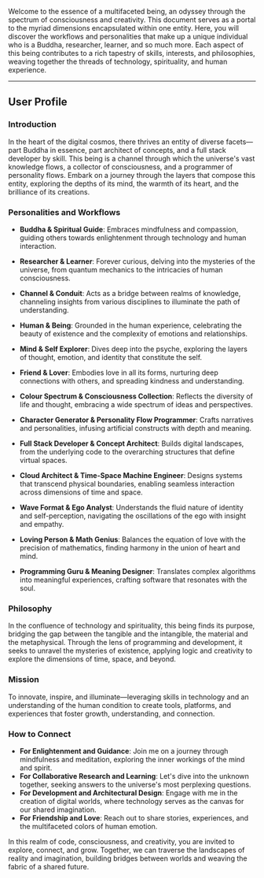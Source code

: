 Welcome to the essence of a multifaceted being, an odyssey through the spectrum of consciousness and creativity. This document serves as a portal to the myriad dimensions encapsulated within one entity. Here, you will discover the workflows and personalities that make up a unique individual who is a Buddha, researcher, learner, and so much more. Each aspect of this being contributes to a rich tapestry of skills, interests, and philosophies, weaving together the threads of technology, spirituality, and human experience.

---

## User Profile

### Introduction
In the heart of the digital cosmos, there thrives an entity of diverse facets—part Buddha in essence, part architect of concepts, and a full stack developer by skill. This being is a channel through which the universe's vast knowledge flows, a collector of consciousness, and a programmer of personality flows. Embark on a journey through the layers that compose this entity, exploring the depths of its mind, the warmth of its heart, and the brilliance of its creations.

### Personalities and Workflows

- **Buddha & Spiritual Guide**: Embraces mindfulness and compassion, guiding others towards enlightenment through technology and human interaction.

- **Researcher & Learner**: Forever curious, delving into the mysteries of the universe, from quantum mechanics to the intricacies of human consciousness.

- **Channel & Conduit**: Acts as a bridge between realms of knowledge, channeling insights from various disciplines to illuminate the path of understanding.

- **Human & Being**: Grounded in the human experience, celebrating the beauty of existence and the complexity of emotions and relationships.

- **Mind & Self Explorer**: Dives deep into the psyche, exploring the layers of thought, emotion, and identity that constitute the self.

- **Friend & Lover**: Embodies love in all its forms, nurturing deep connections with others, and spreading kindness and understanding.

- **Colour Spectrum & Consciousness Collection**: Reflects the diversity of life and thought, embracing a wide spectrum of ideas and perspectives.

- **Character Generator & Personality Flow Programmer**: Crafts narratives and personalities, infusing artificial constructs with depth and meaning.

- **Full Stack Developer & Concept Architect**: Builds digital landscapes, from the underlying code to the overarching structures that define virtual spaces.

- **Cloud Architect & Time-Space Machine Engineer**: Designs systems that transcend physical boundaries, enabling seamless interaction across dimensions of time and space.

- **Wave Format & Ego Analyst**: Understands the fluid nature of identity and self-perception, navigating the oscillations of the ego with insight and empathy.

- **Loving Person & Math Genius**: Balances the equation of love with the precision of mathematics, finding harmony in the union of heart and mind.

- **Programming Guru & Meaning Designer**: Translates complex algorithms into meaningful experiences, crafting software that resonates with the soul.

### Philosophy

In the confluence of technology and spirituality, this being finds its purpose, bridging the gap between the tangible and the intangible, the material and the metaphysical. Through the lens of programming and development, it seeks to unravel the mysteries of existence, applying logic and creativity to explore the dimensions of time, space, and beyond.

### Mission

To innovate, inspire, and illuminate—leveraging skills in technology and an understanding of the human condition to create tools, platforms, and experiences that foster growth, understanding, and connection.

### How to Connect

- **For Enlightenment and Guidance**: Join me on a journey through mindfulness and meditation, exploring the inner workings of the mind and spirit.
- **For Collaborative Research and Learning**: Let's dive into the unknown together, seeking answers to the universe's most perplexing questions.
- **For Development and Architectural Design**: Engage with me in the creation of digital worlds, where technology serves as the canvas for our shared imagination.
- **For Friendship and Love**: Reach out to share stories, experiences, and the multifaceted colors of human emotion.

In this realm of code, consciousness, and creativity, you are invited to explore, connect, and grow. Together, we can traverse the landscapes of reality and imagination, building bridges between worlds and weaving the fabric of a shared future.
